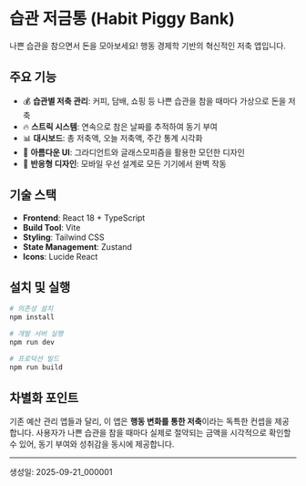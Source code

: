 # 습관 저금통 (Habit Piggy Bank)

나쁜 습관을 참으면서 돈을 모아보세요! 행동 경제학 기반의 혁신적인 저축 앱입니다.

## 주요 기능

- 💰 **습관별 저축 관리**: 커피, 담배, 쇼핑 등 나쁜 습관을 참을 때마다 가상으로 돈을 저축
- 🔥 **스트릭 시스템**: 연속으로 참은 날짜를 추적하여 동기 부여
- 📊 **대시보드**: 총 저축액, 오늘 저축액, 주간 통계 시각화
- 🎨 **아름다운 UI**: 그라디언트와 글래스모피즘을 활용한 모던한 디자인
- 📱 **반응형 디자인**: 모바일 우선 설계로 모든 기기에서 완벽 작동

## 기술 스택

- **Frontend**: React 18 + TypeScript
- **Build Tool**: Vite
- **Styling**: Tailwind CSS
- **State Management**: Zustand
- **Icons**: Lucide React

## 설치 및 실행

```bash
# 의존성 설치
npm install

# 개발 서버 실행
npm run dev

# 프로덕션 빌드
npm run build
```

## 차별화 포인트

기존 예산 관리 앱들과 달리, 이 앱은 **행동 변화를 통한 저축**이라는 독특한 컨셉을 제공합니다. 사용자가 나쁜 습관을 참을 때마다 실제로 절약되는 금액을 시각적으로 확인할 수 있어, 동기 부여와 성취감을 동시에 제공합니다.

---

생성일: 2025-09-21_000001